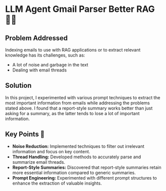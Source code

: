 # LLM Agent Gmail Parser Better RAG 📧🤖

## Problem Addressed
Indexing emails to use with RAG applications or to extract relevant knowledge has its challenges, such as:
- A lot of noise and garbage in the text
- Dealing with email threads

## Solution
In this project, I experimented with various prompt techniques to extract the most important information from emails while addressing the problems stated above. I found that a report-style summary works better than just asking for a summary, as the latter tends to lose a lot of important information.

## Key Points 🌟

- **Noise Reduction:** Implemented techniques to filter out irrelevant information and focus on key content.
- **Thread Handling:** Developed methods to accurately parse and summarize email threads.
- **Report-Style Summaries:** Discovered that report-style summaries retain more essential information compared to generic summaries.
- **Prompt Engineering:** Experimented with different prompt structures to enhance the extraction of valuable insights.
